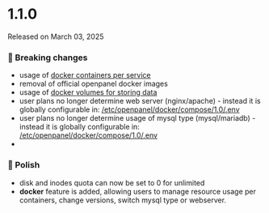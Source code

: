 # 1.1.0

Released on March 03, 2025

### 🚀 Breaking changes
- usage of [docker containers per service](https://github.com/stefanpejcic/openpanel-configuration/blob/75aee2e5df9fcc3d1838343ef1161e86c97db93d/docker/compose/1.0/docker-compose.yml)
- removal of official openpanel docker images
- usage of [docker volumes for storing data](https://github.com/stefanpejcic/openpanel-configuration/blob/75aee2e5df9fcc3d1838343ef1161e86c97db93d/docker/compose/1.0/docker-compose.yml#L629)
- user plans no longer determine web server (nginx/apache) - instead it is globally configurable in: [/etc/openpanel/docker/compose/1.0/.env](https://github.com/stefanpejcic/openpanel-configuration/blob/75aee2e5df9fcc3d1838343ef1161e86c97db93d/docker/compose/1.0/.env#L10)
- user plans no longer determine usage of mysql type (mysql/mariadb) - instead it is globally configurable in: [/etc/openpanel/docker/compose/1.0/.env](https://github.com/stefanpejcic/openpanel-configuration/blob/75aee2e5df9fcc3d1838343ef1161e86c97db93d/docker/compose/1.0/.env#L10)
- 

### 💅 Polish
- disk and inodes quota can now be set to 0 for unlimited
- **docker** feature is added, allowing users to manage resource usage per containers, change versions, switch mysql type or webserver.
